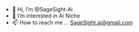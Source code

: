 - 👋 Hi, I’m @SageSight-Ai
- 👀 I’m interested in Ai Niche
- 📫 How to reach me ... SageSight.ai@gmail.com

<!---
SageSight-Ai/SageSight-Ai is a ✨ special ✨ repository because its `README.md` (this file) appears on your GitHub profile.
You can click the Preview link to take a look at your changes.
--->
